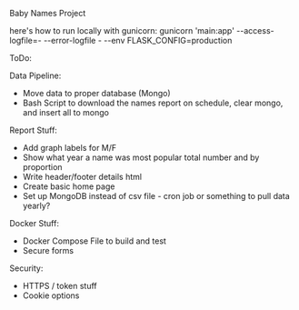 Baby Names Project

here's how to run locally with gunicorn:
gunicorn 'main:app' --access-logfile=- --error-logfile - --env FLASK_CONFIG=production


ToDo:

Data Pipeline:
* Move data to proper database (Mongo)
* Bash Script to download the names report on schedule, clear mongo, and insert all to mongo

Report Stuff:
* Add graph labels for M/F
* Show what year a name was most popular total number and by proportion
* Write header/footer details html
* Create basic home page
* Set up MongoDB instead of csv file - cron job or something to pull data yearly?

Docker Stuff:
* Docker Compose File to build and test
* Secure forms

Security:
* HTTPS / token stuff
* Cookie options